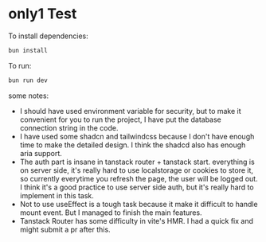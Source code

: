 # only1 Test

To install dependencies:

```bash
bun install
```

To run:

```bash
bun run dev
```


some notes:
- I should have used environment variable for security, but to make it convenient for you to run the project, I have put the database connection string in the code.
- I have used some shadcn and tailwindcss because I don't have enough time to make the detailed design. I think the shadcd also has enough aria support.
- The auth part is insane in tanstack router + tanstack start. everything is on server side, it's really hard to use localstorage or cookies to store it, so currently everytime you refresh the page, the user will be logged out. I think it's a good practice to use server side auth, but it's really hard to implement in this task.
- Not to use useEffect is a tough task because it make it difficult to handle mount event. But I managed to finish the main features.
- Tanstack Router has some difficulty in vite's HMR. I had a quick fix and might submit a pr after this.